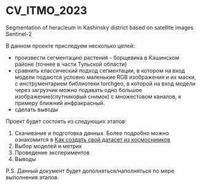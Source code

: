 # CV_ITMO_2023
 Segmentation of heracleum in Kashinsky district based on satellite images Sentinel-2

 В данном проекте приследуем несколько целей:
 - произвести сегментацию растения - борщевика в Кашинском районе (точнее в части Тульской области)
 - сравнить классический подход сегментации, в котором на вход модели подаются условно маленькие RGB изображения и их маски, с инструментарием библиотеки torchgeo, в которой на вход модели через загрузчик можно подавать одно большое изображение(спутниковый снимок) с множестовом каналов, к примеру ближний инфракрасный.
 - сделать выводы

Проект будет состоять из следующих этапов:
1. Скачивание и подготовка данных. Более подробно можно ознакомится в [Как создать свой датасет из космоснимков](./data/README.md)
2. Выбор моделей и метрик
3. Проведение экспериментов
4. Выводы

P.S. Данный документ будет дополняться/наполняться по мере выполнения этапов.
